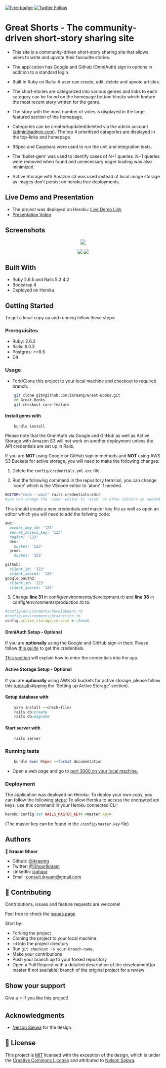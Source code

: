 [![hire-badge](https://img.shields.io/badge/Consult%20/%20Hire%20Ikraam-Click%20to%20Contact-brightgreen)](mailto:consult.ikraam@gmail.com) [![Twitter Follow](https://img.shields.io/twitter/follow/GhoorIkraam?label=Follow%20Ikraam%20on%20Twitter&style=social)](https://twitter.com/GhoorIkraam)

# Great Shorts - The community-driven short-story sharing site

- This site is a community-driven short-story sharing site that allows users to write and upvote their favourite stories.

- The application has Google and Github (OmniAuth) sign in options in addition to a standard login.

- Built in Ruby on Rails: A user can create, edit, delete and upvote articles.

- The short-stories are categorized into various genres and links to each category can be found on the homepage bottom blocks which feature the most recent story written for the genre.

- The story with the most number of votes is displayed in the large featured section of the homepage.

- Categories can be created/updated/deleted via the admin account (admin@admin.com). The top 4 prioritised catagories are displayed in the top-links and homepage.

- RSpec and Capybara were used to run the unit and integration tests.

- The 'bullet-gem' was used to identify cases of N+1 queries. N+1 queries were removed when found and unnecessary eager loading was also minimized.

- Active Storage with Amazon s3 was used instead of local image storage as images don't persist on heroku free deployments.

## Live Demo and Presentation

- The project was deployed on Heroku: [Live Demo Link](https://great-books-site.herokuapp.com/)
- [Presentation Video](https://www.loom.com/share/c418e037437c4351977fa2f656165008)

## Screenshots

<p align="center">
  <img src="https://user-images.githubusercontent.com/34813339/84836200-8f2bf780-b035-11ea-9421-a5c2a4666f9f.png"/>
</p>

<p align="center">
  <img src="https://user-images.githubusercontent.com/34813339/84836184-876c5300-b035-11ea-9131-0bf30d7700b5.png"/>
  <img src="https://user-images.githubusercontent.com/34813339/84884936-a220e500-b092-11ea-89eb-ae2f0a928705.png"/>
</p>

## Built With

- Ruby 2.6.5 and Rails 5.2.4.2
- Bootstrap 4
- Deployed on Heroku

## Getting Started

To get a local copy up and running follow these steps:

### Prerequisites

- Ruby: 2.6.3
- Rails: 6.0.3
- Postgres: >=9.5
- Git

### Usage

- Fork/Clone this project to your local machine and checkout to required branch:

```Bash
    git clone git@github.com:ikraamg/Great-Books.git
    cd Great-Books
    git checkout core-feature
```

#### Install gems with

```Ruby
    bundle install
```

Please note that the OmniAuth via Google and GitHub as well as Active Storage with Amazon S3 will not work on another deployment unless the API credentials are set up in Rails.

If you are **NOT** using Google or GitHub sign in methods and **NOT** using AWS S3 Buckets for active storage, you will need to make the following changes:

1. Delete the `config/credentials.yml.enc` file.

2. Run the following command in the repository terminal, you can change 'code' which is the VScode editor to 'atom' if needed.

```Bash
EDITOR="code --wait" rails credentials:edit
#you can change the 'code' editor to 'atom' or other editors as needed.
```

This should create a new credentials and master key file as well as open an editor which you will need to add the follwing code:

```Ruby
aws:
  access_key_id: '123'
  secret_access_key: '123'
  region: '123'
  dev:
    bucket: '123'
  prod:
    bucket: '123'

github:
  client_id: '123'
  client_secret: '123'
google_oauth2:
  client_id: '123'
  client_secret: '123'
```

3. Change **line 31** in config/environments/development.rb and **line 38** in config/environments/production.rb to:

```Ruby
#config/environments/development.rb
#config/environments/production.rb
config.active_storage.service = :local
```

#### OmniAuth Setup - Optional

If you are **optionally** using the Google and GitHub sign-in then:
Please follow [this guide](https://johnofsydney.github.io/notes/rails/rails_social_login.html#register-your-app-with-github-and-google) to get the credentials.

[This section](https://johnofsydney.github.io/notes/rails/rails_social_login.html#encrypted-credentials-1) will explain how to enter the credentials into the app.

#### Active Storage Setup - Optional

If you are **optionally** using AWS S3 buckets for active storage, please follow this [tutorial](https://medium.com/@iachieve80/rails-6-0-upload-images-using-active-storage-and-amazon-simple-storage-service-amazon-s3-36861c03dc4a)(skipping the 'Setting up Active Storage' section).

#### Setup database with

```Ruby
    yarn install --check-files
    rails db:create
    rails db:migrate
```

#### Start server with

```Ruby
    rails server
```

### Running tests

```Ruby
    bundle exec RSpec --format documentation
```

- Open a web page and go to [port 3000 on your local machine.](http://localhost:3000)

### Deployment

The application was deployed on Heroku.
To deploy your own copy, you can follow the following [steps:](https://devcenter.heroku.com/articles/git)
To allow Heroku to access the encrpyted api keys, use this command in your Heroku connected CLI:

```Ruby
heroku config:set RAILS_MASTER_KEY= <master.key>
```

(The master key can be found in the `/config/master.key` file)

## Authors

👤 **Ikraam Ghoor**

- Github: [@ikraamg](https://github.com/ikraamg)
- Twitter: [@GhoorIkraam](https://twitter.com/GhoorIkraam)
- LinkedIn: [isghoor](https://linkedin.com/isghoor)
- Email: [consult.ikraam@gmail.com](mailto:consult.ikraam@gmail.com)

## 🤝 Contributing

Contributions, issues and feature requests are welcome!

Feel free to check the [issues page](https://github.com/ikraamg/Great-Books/issues)

Start by:

- Forking the project
- Cloning the project to your local machine
- `cd` into the project directory
- Run `git checkout -b your-branch-name.`
- Make your contributions
- Push your branch up to your forked repository
- Open a Pull Request with a detailed description of the development(or master if not available) branch of the original project for a review

## Show your support

Give a ⭐️ if you like this project!

## Acknowledgments

- [Nelson Sakwa](https://www.behance.net/sakwadesignstudio) for the design.

## 📝 License

This project is [MIT](LICENSE) licensed with the exception of the design, which is under the [Creative Commons License](https://creativecommons.org/licenses/by-nc-nd/4.0/) and attributed to [Nelson Sakwa](https://www.behance.net/sakwadesignstudio).
